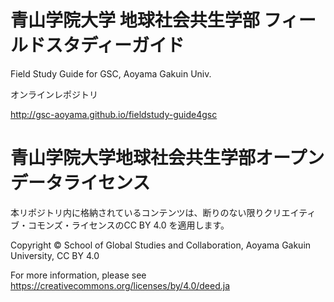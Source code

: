 # 青山学院大学 地球社会共生学部 フィールドスタディーガイド
Field Study Guide for GSC, Aoyama Gakuin Univ.

オンラインレポジトリ

<http://gsc-aoyama.github.io/fieldstudy-guide4gsc>


# 青山学院大学地球社会共生学部オープンデータライセンス

本リポジトリ内に格納されているコンテンツは、断りのない限りクリエイティブ・コモンズ・ライセンスのCC BY 4.0 を適用します。

Copyright © School of Global Studies and Collaboration, Aoyama Gakuin University, CC BY 4.0


For more information, please see
<https://creativecommons.org/licenses/by/4.0/deed.ja>
